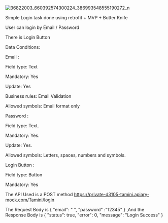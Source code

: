 ![36822003_660392574300224_386993548555190272_n](https://user-images.githubusercontent.com/23075249/42420804-d95d5ad6-82cb-11e8-9a21-3cdbcc5c6ace.jpg)

Simple Login task done using retrofit + MVP + Butter Knife 


User can login by Email / Password

There is Login Button 

Data Conditions:

Email :

Field type: Text

Mandatory: Yes

Update: Yes

Business rules: Email Validation

Allowed symbols: Email format only


Password :

Field type: Text.

Mandatory: Yes.

Update: Yes.

Allowed symbols: Letters, spaces, numbers and symbols.

Login Button :

Field type: Button

Mandatory: Yes

The API Used is a POST method 
https://private-d3105-tamini.apiary-mock.com/Tamini/login

The  Request Body is
            {
                "email": " ",
                "password" :"12345"
            }
,And the Response Body is
            {
                "status": true,
                "error": 0,
                "message": "Login Success"
            }

